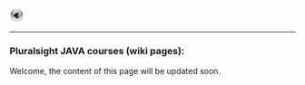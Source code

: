 <a href="https://kamil-jankowski.github.io/"><img src="button-24808_960_720.png" alt="back_icon" width="25"/></a>
<hr>

### Pluralsight JAVA courses (wiki pages):

Welcome, the content of this page will be updated soon.
